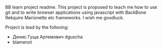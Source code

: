 BB learn project readme.
This project is proposed to teach me how to use git and to write browser applications using javascript with BackBone Rekquire Marionette etc frameworks.
I wish me goodluck.

Project is lead by the folloving:
 - Денис Гуща Артемович dguscha
 - blamenot